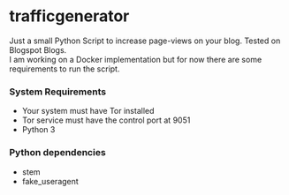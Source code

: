 # trafficgenerator
Just a small Python Script to increase page-views on your blog. Tested on Blogspot Blogs.  
I am working on a Docker implementation but for now there are some requirements to run the script.

### System Requirements
* Your system must have Tor installed
* Tor service must have the control port at 9051
* Python 3

### Python dependencies
* stem
* fake_useragent
